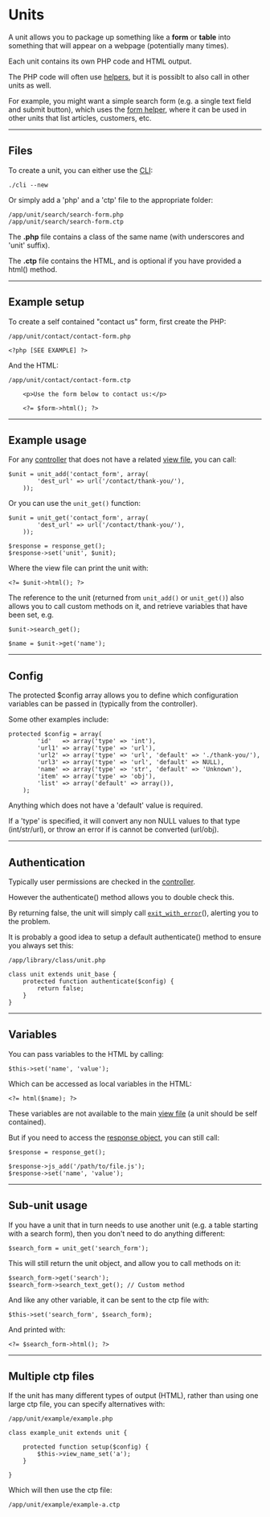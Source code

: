 
# Units

A unit allows you to package up something like a **form** or **table** into something that will appear on a webpage (potentially many times).

Each unit contains its own PHP code and HTML output.

The PHP code will often use [helpers](../../doc/helpers.md), but it is possiblt to also call in other units as well.

For example, you might want a simple search form (e.g. a single text field and submit button), which uses the [form helper](../../doc/helpers/form.md), where it can be used in other units that list articles, customers, etc.

---

## Files

To create a unit, you can either use the [CLI](../../doc/setup/cli.md):

	./cli --new

Or simply add a 'php' and a 'ctp' file to the appropriate folder:

	/app/unit/search/search-form.php
	/app/unit/search/search-form.ctp

The **.php** file contains a class of the same name (with underscores and 'unit' suffix).

The **.ctp** file contains the HTML, and is optional if you have provided a html() method.

---

## Example setup

To create a self contained "contact us" form, first create the PHP:

	/app/unit/contact/contact-form.php

	<?php [SEE EXAMPLE] ?>

And the HTML:

	/app/unit/contact/contact-form.ctp

		<p>Use the form below to contact us:</p>

		<?= $form->html(); ?>

---

## Example usage

For any [controller](../../doc/setup/controllers.md) that does not have a related [view file](../../doc/setup/views.md), you can call:

	$unit = unit_add('contact_form', array(
			'dest_url' => url('/contact/thank-you/'),
		));

Or you can use the `unit_get()` function:

	$unit = unit_get('contact_form', array(
			'dest_url' => url('/contact/thank-you/'),
		));

	$response = response_get();
	$response->set('unit', $unit);

Where the view file can print the unit with:

	<?= $unit->html(); ?>

The reference to the unit (returned from `unit_add()` or `unit_get()`) also allows you to call custom methods on it, and retrieve variables that have been set, e.g.

	$unit->search_get();

	$name = $unit->get('name');

---

## Config

The protected $config array allows you to define which configuration variables can be passed in (typically from the controller).

Some other examples include:

	protected $config = array(
			'id'   => array('type' => 'int'),
			'url1' => array('type' => 'url'),
			'url2' => array('type' => 'url', 'default' => './thank-you/'),
			'url3' => array('type' => 'url', 'default' => NULL),
			'name' => array('type' => 'str', 'default' => 'Unknown'),
			'item' => array('type' => 'obj'),
			'list' => array('default' => array()),
		);

Anything which does not have a 'default' value is required.

If a 'type' is specified, it will convert any non NULL values to that type (int/str/url), or throw an error if is cannot be converted (url/obj).

---

## Authentication

Typically user permissions are checked in the [controller](../../doc/setup/controllers.md).

However the authenticate() method allows you to double check this.

By returning false, the unit will simply call [`exit_with_error`](../../doc/system/functions.md)(), alerting you to the problem.

It is probably a good idea to setup a default authenticate() method to ensure you always set this:

	/app/library/class/unit.php

	class unit extends unit_base {
		protected function authenticate($config) {
			return false;
		}
	}

---

## Variables

You can pass variables to the HTML by calling:

	$this->set('name', 'value');

Which can be accessed as local variables in the HTML:

	<?= html($name); ?>

These variables are not available to the main [view file](../../doc/setup/views.md) (a unit should be self contained).

But if you need to access the [response object](../../doc/system/response.md), you can still call:

	$response = response_get();

	$response->js_add('/path/to/file.js');
	$response->set('name', 'value');

---

## Sub-unit usage

If you have a unit that in turn needs to use another unit (e.g. a table starting with a search form), then you don't need to do anything different:

	$search_form = unit_get('search_form');

This will still return the unit object, and allow you to call methods on it:

	$search_form->get('search');
	$search_form->search_text_get(); // Custom method

And like any other variable, it can be sent to the ctp file with:

	$this->set('search_form', $search_form);

And printed with:

	<?= $search_form->html(); ?>

---

## Multiple ctp files

If the unit has many different types of output (HTML), rather than using one large ctp file, you can specify alternatives with:

	/app/unit/example/example.php

	class example_unit extends unit {

		protected function setup($config) {
			$this->view_name_set('a');
		}

	}

Which will then use the ctp file:

	/app/unit/example/example-a.ctp
